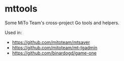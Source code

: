 # mttools

Some MiTo Team's cross-project Go tools and helpers.

Used in:
* https://github.com/mitoteam/mtsaver
* https://github.com/mitoteam/mt-tgadmin
* https://github.com/binardogd/game-one
